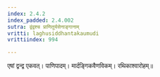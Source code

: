 ```yaml
---
index: 2.4.2
index_padded: 2.4.002
sutra: द्वंद्वश्च प्राणितूर्यसेनाङ्गानाम्‌
vritti: laghusiddhantakaumudi
vrittiindex: 994

---
```

एषां द्वन्द्व एकवत्। पाणिपादम्। मार्दङ्गिकवैणविकम्। रथिकाश्वारोहम्॥